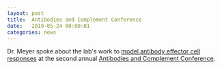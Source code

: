 ```yaml
---
layout: post
title:  Antibodies and Complement Conference
date:   2019-05-24 00:00:01
categories: news
---
```

Dr. Meyer spoke about the lab's work to [model antibody effector cell responses](http://dx.doi.org/10.1016/j.cels.2018.05.018) at the second annual [Antibodies and Complement Conference](https://www.mdc-berlin.de/antibodies-complement-2019).
